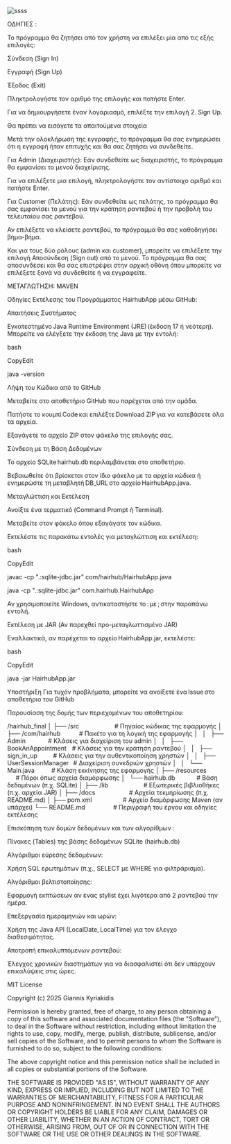 ![ssss](https://github.com/user-attachments/assets/653b3fee-f886-45e4-9fbf-7a5b16856184)


ΟΔΗΓΙΕΣ : 

 

Το πρόγραμμα θα ζητήσει από τον χρήστη να επιλέξει μία από τις εξής επιλογές: 

Σύνδεση (Sign In) 

Εγγραφή (Sign Up) 

Έξοδος (Exit) 

Πληκτρολογήστε τον αριθμό της επιλογής και πατήστε Enter. 

Για να δημιουργήσετε έναν λογαριασμό, επιλέξτε την επιλογή 2. Sign Up.  

Θα πρέπει να εισάγετε τα απαιτούμενα στοιχεία  

Μετά την ολοκλήρωση της εγγραφής, το πρόγραμμα θα σας ενημερώσει ότι η εγγραφή ήταν επιτυχής και θα σας ζητήσει να συνδεθείτε. 

 

 

Για Admin (Διαχειριστής): Εάν συνδεθείτε ως διαχειριστής, το πρόγραμμα θα εμφανίσει το μενού διαχείρισης. 

Για να επιλέξετε μια επιλογή, πληκτρολογήστε τον αντίστοιχο αριθμό και πατήστε Enter. 

Για Customer (Πελάτης): Εάν συνδεθείτε ως πελάτης, το πρόγραμμα θα σας εμφανίσει το μενού για την κράτηση ραντεβού ή την προβολή του τελευταίου σας ραντεβού. 

Αν επιλέξετε να κλείσετε ραντεβού, το πρόγραμμα θα σας καθοδηγήσει βήμα-βήμα. 

Και για τους δύο ρόλους (admin και customer), μπορείτε να επιλέξετε την επιλογή Αποσύνδεση (Sign out) από το μενού. Το πρόγραμμα θα σας αποσυνδέσει και θα σας επιστρέψει στην αρχική οθόνη όπου μπορείτε να επιλέξετε ξανά να συνδεθείτε ή να εγγραφείτε.   

 

ΜΕΤΑΓΛΩΤΗΣΗ: MAVEN  

Οδηγίες Εκτέλεσης του Προγράμματος HairhubApp μέσω GitHub: 

Απαιτήσεις Συστήματος 

Εγκατεστημένο Java Runtime Environment (JRE) (έκδοση 17 ή νεότερη). 
Μπορείτε να ελέγξετε την έκδοση της Java με την εντολή: 

bash 

CopyEdit 

java -version 

Λήψη του Κώδικα από το GitHub 

Μεταβείτε στο αποθετήριο GitHub που παρέχεται από την ομάδα. 

Πατήστε το κουμπί Code και επιλέξτε Download ZIP για να κατεβάσετε όλα τα αρχεία. 

Εξαγάγετε το αρχείο ZIP στον φάκελο της επιλογής σας. 

Σύνδεση με τη Βάση Δεδομένων 

Το αρχείο SQLite hairhub.db περιλαμβάνεται στο αποθετήριο. 

Βεβαιωθείτε ότι βρίσκεται στον ίδιο φάκελο με τα αρχεία κώδικα ή ενημερώστε τη μεταβλητή DB_URL στο αρχείο HairhubApp.java. 

Μεταγλώττιση και Εκτέλεση 

Ανοίξτε ένα τερματικό (Command Prompt ή Terminal). 

Μεταβείτε στον φάκελο όπου εξαγάγατε τον κώδικα. 

Εκτελέστε τις παρακάτω εντολές για μεταγλώττιση και εκτέλεση: 

bash 

CopyEdit 

javac -cp ".:sqlite-jdbc.jar" com/hairhub/HairhubApp.java 

java -cp ".:sqlite-jdbc.jar" com.hairhub.HairhubApp 

Αν χρησιμοποιείτε Windows, αντικαταστήστε το : με ; στην παραπάνω εντολή. 

Εκτέλεση με JAR (Αν παρεχθεί προ-μεταγλωττισμένο JAR) 

Εναλλακτικά, αν παρέχεται το αρχείο HairhubApp.jar, εκτελέστε: 

bash 

CopyEdit 

java -jar HairhubApp.jar 

Υποστήριξη 
Για τυχόν προβλήματα, μπορείτε να ανοίξετε ένα Issue στο αποθετήριο του GitHub 

 

Παρουσίαση της δομής των περιεχομένων του αποθετηρίου:  

 

/hairhub_final 
│ 
├── /src                         # Πηγαίος κώδικας της εφαρμογής 
│   ├── /com/hairhub             # Πακέτο για τη λογική της εφαρμογής 
│   │   ├── Admin                # Κλάσεις για διαχείριση του admin 
│   │   ├── BookAnAppointment    # Κλάσεις για την κράτηση ραντεβού 
│   │   ├── sign_in_up           # Κλάσεις για την αυθεντικοποίηση χρηστών 
│   │   ├── UserSessionManager   # Διαχείριση συνεδριών χρηστών 
│   │   └── Main.java            # Κλάση εκκίνησης της εφαρμογής 
│ 
├── /resources                   # Πόροι όπως αρχεία διαμόρφωσης 
│   └── hairhub.db               # Βάση δεδομένων (π.χ. SQLite) 
│ 
├── /lib                         # Εξωτερικές βιβλιοθήκες (π.χ. αρχεία JAR) 
│ 
├── /docs                        # Αρχεία τεκμηρίωσης (π.χ. README.md) 
│ 
├── pom.xml                      # Αρχείο διαμόρφωσης Maven (αν υπάρχει) 
└── README.md                    # Περιγραφή του έργου και οδηγίες εκτέλεσης 

 

 

Επισκόπηση των δομών δεδομένων και των αλγορίθμων : 

 

Πίνακες (Tables) της βάσης δεδομένων SQLite (hairhub.db) 

 

Αλγόριθμοι εύρεσης δεδομένων: 

Χρήση SQL ερωτημάτων (π.χ., SELECT με WHERE για φιλτράρισμα). 

Αλγόριθμοι βελτιστοποίησης: 

Εφαρμογή εκπτώσεων αν ένας stylist έχει λιγότερα από 2 ραντεβού την ημέρα. 

Επεξεργασία ημερομηνιών και ωρών: 

Χρήση της Java API (LocalDate, LocalTime) για τον έλεγχο διαθεσιμότητας. 

Αποτροπή επικαλυπτόμενων ραντεβού: 

Έλεγχος χρονικών διαστημάτων για να διασφαλιστεί ότι δεν υπάρχουν επικαλύψεις στις ώρες.


MIT License

Copyright (c) 2025 Giannis Kyriakidis

Permission is hereby granted, free of charge, to any person obtaining a copy
of this software and associated documentation files (the "Software"), to deal
in the Software without restriction, including without limitation the rights
to use, copy, modify, merge, publish, distribute, sublicense, and/or sell
copies of the Software, and to permit persons to whom the Software is
furnished to do so, subject to the following conditions:

The above copyright notice and this permission notice shall be included in all
copies or substantial portions of the Software.

THE SOFTWARE IS PROVIDED "AS IS", WITHOUT WARRANTY OF ANY KIND, EXPRESS OR
IMPLIED, INCLUDING BUT NOT LIMITED TO THE WARRANTIES OF MERCHANTABILITY,
FITNESS FOR A PARTICULAR PURPOSE AND NONINFRINGEMENT. IN NO EVENT SHALL THE
AUTHORS OR COPYRIGHT HOLDERS BE LIABLE FOR ANY CLAIM, DAMAGES OR OTHER
LIABILITY, WHETHER IN AN ACTION OF CONTRACT, TORT OR OTHERWISE, ARISING FROM,
OUT OF OR IN CONNECTION WITH THE SOFTWARE OR THE USE OR OTHER DEALINGS IN THE
SOFTWARE.
